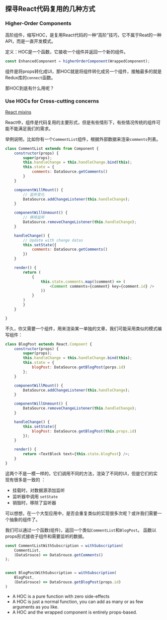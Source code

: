 ## 探寻React代码复用的几种方式

### Higher-Order Components

高阶组件，缩写HOC，是复用React代码的一种“高阶”技巧，它不属于Reat的一种API，而是一直开发模式。

定义：HOC是一个函数，它接收一个组件并返回一个新的组件。

```javascript
const EnhancedComponent = higherOrderComponent(WrappedComponent);
```

组件是将props转化成UI，那HOC就是将组件转化成另一个组件，接触最多的就是Redux库的`connect`函数。

那HOC到底有什么用呢？

### Use HOCs for Cross-cutting concerns

[React mixins](https://reactjs.org/blog/2016/07/13/mixins-considered-harmful.html)

React中，组件是代码复用的主要形式，但是有些情形下，有些情况传统的组件可能不能满足我们的需求。

举例说明，比如你有一个`CommentList`组件，根据外部数据来渲染`comments`列表。

```javascript
class CommentList extends from Component {
	constructor(props) {
		super(props);
		this.handleChange = this.handleChange.bind(this);
		this.state = {
			comments: DataSource.getComments()
		}
	}

	componentWillMount() {
		// 监听变化
		DataSource.addChangeListener(this.handleChange);
	}

	componentWillUnmount() {
		// 移除监听
		DataSource.removeChangeListener(this.handleChange);
	}

	handleChange() {
		// Update with change datas
		this.setState({
			comments: DataSource.getComments()
		})
	}

	render() {
		return (
			{
				this.state.comments.map((comment) => (
					<Comment comments={comment} key={comment.id} />
				))
			}
		)	
		}
	}

}
```

不久，你又需要一个组件，用来渲染某一单独的文章，我们可能采用类似的模式编写组件：

```javascript
class BlogPost extends React.Compoent {
	constructor(props) {
		super(props);
		this.handleChange = this.handleChange.bind(this);
		this.state = {
			blogPost: DataSource.getBlogPost(porps.id)
		};
	}

	componentWillMount() {
		DataSource.addChangeListener(this.handleChange);
	}

	componentWillUnmount() {
		DataSource.removeChangeListener(this.handleChange);
	}

	handleChange() {
		this.setState({
			blogPost: DataSource.getBlogPost(this.props.id)
		});
	}

	render() {
		return <TextBlock text={this.state.blogPost} />;
	}
}
```

这两个不是一模一样的，它们调用不同的方法，渲染了不同的UI，但是它们的实现有很多是一致的 ：

- 挂载时，对数据源添加监听
- 监听器中调用	`setState`
- 销毁时，移除了监听器

可以想想，在一个大型应用中，是否会重复类似的实现很多次呢？或许我们需要一个抽象的组件了。

我们可以通过一个函数(组件)，返回一个类似`CommentList`和`BlogPost`。 函数以props形式接收子组件和需要监听的数据。

```javascript
const CommentListWithSubscription = withSubscription(
	CommentList,
	(DataSrouce) => DataSrouce.getComments()
);


const BlogPostWithSubscription = withSubscription(
	BlogPost,
	(DataSrouce) => DataSrouce.getBlogPost(props.id)
)
```

- A HOC is a pure function with zero side-effects
- A HOC is just a normal function, you can add as many or as few arguments as you like.
- A HOC and the wrapped component is entirely props-based.
































